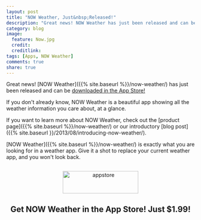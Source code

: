 ```yaml
---
layout: post
title: "NOW Weather, Just&nbsp;Released!"
description: "Great news! NOW Weather has just been released and can be downloaded in the App Store!"
category: blog
image:
  feature: Now.jpg
  credit: 
  creditlink: 
tags: [Apps, NOW Weather]
comments: true
share: true
---
```


Great news! [NOW Weather]({{% site.baseurl %}}/now-weather/) has just been released and can be [downloaded in the App Store!](https://itunes.apple.com/us/app/now-weather/id623127009?ls=1&mt=8)

If you don't already know, NOW Weather is a beautiful app showing all the weather information you care about, at a glance.

If you want to learn more about NOW Weather, check out the [product page]({{% site.baseurl %}}/now-weather/) or our introductory [blog post]({{% site.baseurl }}/2013/08/introducing-now-weather/).

[NOW Weather]({{% site.baseurl %}}/now-weather/) is exactly what you are looking for in a weather app. Give it a shot to replace your current weather app, and you won't look back.

<div style="text-align: center">
	<a href="https://itunes.apple.com/us/app/now-weather/id623127009?ls=1&amp;mt=8">
		<img class="alignnone size-full wp-image-7605" alt="appstore" src="http://www.kickstandapps.com/wp-content/uploads/2013/08/appstore.png" width="202" height="60" style="margin-top: 15px;" />
	</a>
	<h2>Get NOW Weather in the App&nbsp;Store! Just&nbsp;$1.99!</h2>
</div>
